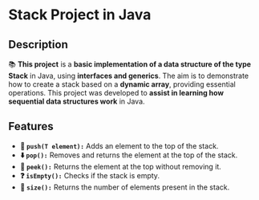 # Stack Project in Java

## Description  
📚 **This project** is a **basic implementation of a data structure of the type Stack** in Java, using **interfaces and generics**. The aim is to demonstrate how to create a stack based on a **dynamic array**, providing essential operations. This project was developed to **assist in learning how sequential data structures work** in Java.

## Features  
- **🔼 `push(T element):`** Adds an element to the top of the stack.
- **⬇️ `pop():`** Removes and returns the element at the top of the stack.
- **👀 `peek():`** Returns the element at the top without removing it.
- **❓ `isEmpty():`** Checks if the stack is empty.
- **📏 `size():`** Returns the number of elements present in the stack.
